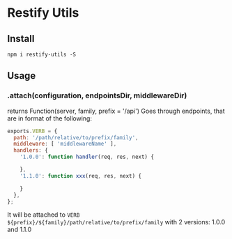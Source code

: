 # Restify Utils

## Install

`npm i restify-utils -S`

## Usage

### .attach(configuration, endpointsDir, middlewareDir)

returns Function(server, family, prefix = '/api')
Goes through endpoints, that are in format of the following:

```js
exports.VERB = {
  path: '/path/relative/to/prefix/family',
  middleware: [ 'middlewareName' ],
  handlers: {
    '1.0.0': function handler(req, res, next) {

    },
    '1.1.0': function xxx(req, res, next) {

    }
  },
};
```

It will be attached to `VERB ${prefix}/${family}/path/relative/to/prefix/family` with 2 versions: 1.0.0 and 1.1.0
